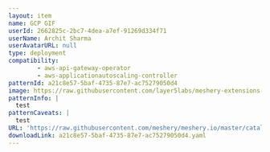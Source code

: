 ```yaml
---
layout: item
name: GCP GIF
userId: 2662825c-2bc7-4dea-a7ef-91269d334f71
userName: Archit Sharma
userAvatarURL: null
type: deployment
compatibility: 
        - aws-api-gateway-operator
        - aws-applicationautoscaling-controller
patternId: a21c8e57-5baf-4735-87e7-ac75279050d4
image: https://raw.githubusercontent.com/layer5labs/meshery-extensions-packages/master/action-assets/design-assets/a21c8e57-5baf-4735-87e7-ac75279050d4.png
patternInfo: |
  test
patternCaveats: |
  test
URL: 'https://raw.githubusercontent.com/meshery/meshery.io/master/catalog/a21c8e57-5baf-4735-87e7-ac75279050d4.yaml'
downloadLink: a21c8e57-5baf-4735-87e7-ac75279050d4.yaml
---
```

